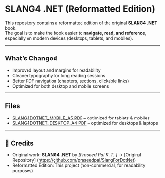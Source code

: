 # SLANG4 .NET (Reformatted Edition)

This repository contains a reformatted edition of the original **SLANG4 .NET** book.  
The goal is to make the book easier to **navigate, read, and reference**, especially on modern devices (desktops, tablets, and mobiles).

---

## What’s Changed
- Improved layout and margins for readability  
- Cleaner typography for long reading sessions  
- Better PDF navigation (chapters, sections, clickable links)  
- Optimized for both desktop and mobile screens  

---

## Files
- [SLANG4DOTNET_MOBILE_A5 PDF](./slang_for_dot_net_revision_a5_mobile.pdf) – optimized for tablets & mobiles  
- [SLANG4DOTNET_DESKTOP_A4 PDF](./slang_for_dot_net_revision_a4_desktop.pdf) – optimized for desktops & laptops  

---

## 🙏 Credits
- Original work: **SLANG4 .NET** by *[Praseed Pai K. T. ]* → [Original Repository] (https://github.com/praseedpai/SlangForDotNet)
- Reformatted Edition: This project (non-commercial, for readability purposes) 
